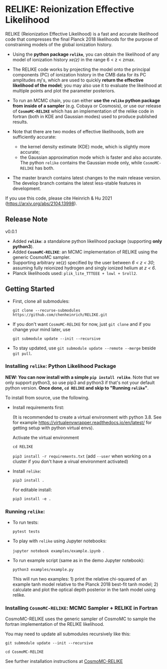 # RELIKE: Reionization Effective Likelihood

RELIKE (Reionization Effective Likelihood) is a fast and accurate likelihood code that compresses the final Planck 2018 likelihoods for the purpose of constraining models of the global ionization history.

- Using the **python package `relike`**, you can obtain the likelihood of any model of ionization history _xe(z)_ in the range 6 < z < zmax. 

- The RELIKE code works by projecting the model onto the principal components (PC) of ionization history in the CMB data for its PC amplitudes _mj_'s, which are used to quickly **return the effective likelihood of the model**; you may also use it to evaluate the likelihood at multiple points and plot the parameter posteriors. 

- To run an MCMC chain, you can either **use the `relike` python package from inside of a sampler** (e.g. Cobaya or Cosmosis), or use our release of **`CosmoMC-RELIKE`** which has an implementation of the relike code in fortran (both in KDE and Gaussian modes) used to produce published results. 

- Note that there are two modes of effective likelihoods, both are sufficiently accurate: 
    - the kernel density estimate (KDE) mode, which is slightly more accurate;
    - the Gaussian approximation mode which is faster and also accurate. The python `relike` contains the Gaussian mode only, while `CosmoMC-RELIKE` has both. 

- The master branch contains latest changes to the main release version. The develop branch contains the latest less-stable features in development.

If you use this code, please cite Heinrich & Hu 2021 (https://arxiv.org/abs/2104.13998).

## Release Note

v0.0.1 
- Added **`relike`**: a standalone python likelihood package (supporting **only python3**).
- Added **`CosmoMC-RELIKE`**: an MCMC implementation of RELIKE using the generic CosmoMC sampler. 
- Supporting arbitrary xe(z) specified by the user between _6 < z < 30_; assuming fully reionized hydrogen and singly ionized helium at _z < 6_.
- Planck likelihoods used: `plik_lite_TTTEEE + lowl + Sroll2`.

## Getting Started

- First, clone all submodules:

  `git clone --recurse-submodules https://github.com/chenheinrich/RELIKE.git`

- If you don't want `CosmoMC-RELIKE` for now, just `git clone` and if you change your mind later, use

  `git submodule update --init --recursive`
  
- To stay updated, use `git submodule update --remote --merge` beside `git pull`.


### Installing `relike`: Python Likelihood Package

**NEW: You can now install with a simple `pip install relike`**. Note that we only support python3, so use pip3 and python3 if that's not your default python version. **Once done, `cd RELIKE` and skip to "Running `relike`"**. 

To install from source, use the following.

- Install requirements first: 

  (It is recommended to create a virtual environment with python 3.8. See for example https://virtualenvwrapper.readthedocs.io/en/latest/ for getting setup with python virtual envs).

  Activate the virtual environment

  `cd RELIKE`

  `pip3 install -r requirements.txt` (add `--user` when working on a cluster if you don't have a virual environment activated)

- Install `relike`:

  `pip3 install .`

  For editable install: 
  
  `pip3 install -e .`

### Running `relike`:

- To run tests: 

  `pytest tests`

- To play with `relike` using Jupyter notebooks:

  `jupyter notebook examples/example.ipynb `.

- To run example script (same as in the demo Jupyter notebook): 

  `python3 examples/example.py`

  This will run two examples: 1) print the relative chi-squared of an example tanh model relative to the Planck 2018 best-fit tanh model; 2) calculate and plot the optical depth posterior in the tanh model using relike.

### Installing `CosmoMC-RELIKE`: MCMC Sampler + RELIKE in Fortran 

CosmoMC-RELIKE uses the generic sampler of CosmoMC to sample the fortran implementation of the RELIKE likelihood. 

You may need to update all submodules recursively like this:

  `git submodule update --init --recursive` 
  
  `cd CosmoMC-RELIKE`
  
See further installation instructions at [CosmoMC-RELIKE](https://github.com/chenheinrich/CosmoMC-RELIKE)


  
  
